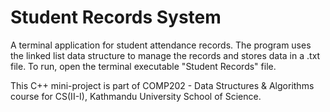 # Student Records System

A terminal application for student attendance records. The program uses the linked list data structure to manage the records and stores data in a .txt file.
To run, open the terminal executable "Student Records" file.

This C++ mini-project is part of COMP202 - Data Structures & Algorithms course for CS(II-I), Kathmandu University School of Science.

